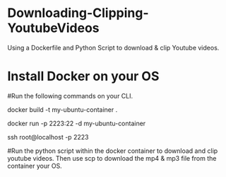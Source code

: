 # Downloading-Clipping-YoutubeVideos
Using a Dockerfile and Python Script to download & clip Youtube videos.


# Install Docker on your OS

#Run the following commands on your CLI.

docker build -t my-ubuntu-container .

docker run -p 2223:22 -d my-ubuntu-container

ssh root@localhost -p 2223 

#Run the python script within the docker container to download and clip youtube videos. Then use scp to download the mp4 & mp3 file from the container your OS.
